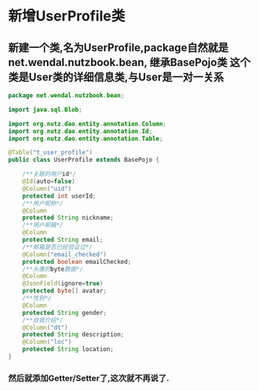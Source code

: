 # 新增UserProfile类

## 新建一个类,名为UserProfile,package自然就是net.wendal.nutzbook.bean, 继承BasePojo类 这个类是User类的详细信息类,与User是一对一关系

```java
package net.wendal.nutzbook.bean;

import java.sql.Blob;

import org.nutz.dao.entity.annotation.Column;
import org.nutz.dao.entity.annotation.Id;
import org.nutz.dao.entity.annotation.Table;

@Table("t_user_profile")
public class UserProfile extends BasePojo {

	/**关联的用户id*/
	@Id(auto=false)
	@Column("uid")
	protected int userId;
	/**用户昵称*/
	@Column
	protected String nickname;
	/**用户邮箱*/
	@Column
	protected String email;
	/**邮箱是否已经验证过*/
	@Column("email_checked")
	protected boolean emailChecked;
	/**头像的byte数据*/
	@Column
	@JsonField(ignore=true)
	protected byte[] avatar;
	/**性别*/
	@Column
	protected String gender;
	/**自我介绍*/
	@Column("dt")
	protected String description;
	@Column("loc")
	protected String location;
}
```

### 然后就添加Getter/Setter了,这次就不再说了.